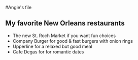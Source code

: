 #Angie's file

## My favorite New Orleans restaurants
- The new St. Roch Market if you want fun choices
- Company Burger for good & fast burgers with onion rings
- Upperline for a relaxed but good meal
- Cafe Degas for for romantic dates
